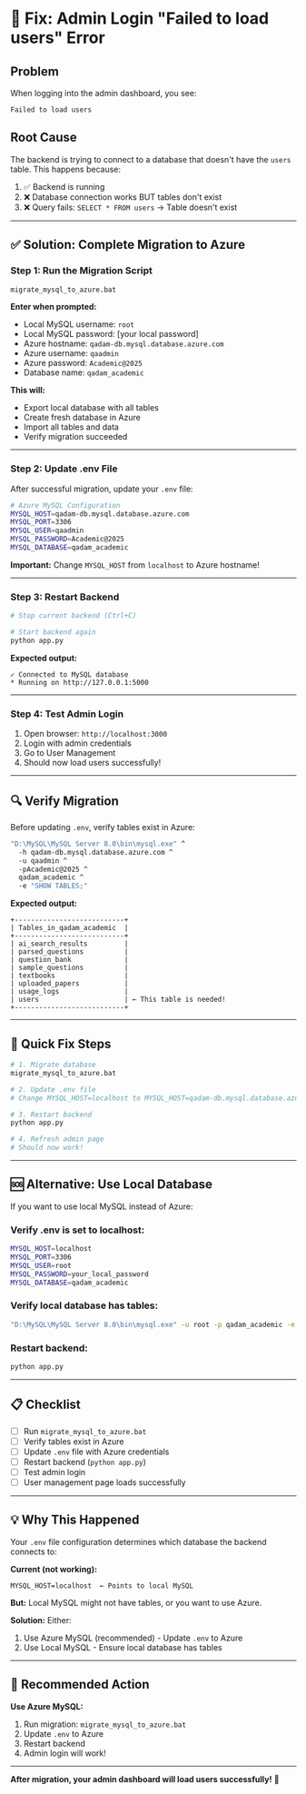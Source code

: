 # 🔧 Fix: Admin Login "Failed to load users" Error

## Problem

When logging into the admin dashboard, you see:
```
Failed to load users
```

## Root Cause

The backend is trying to connect to a database that doesn't have the `users` table. This happens because:

1. ✅ Backend is running
2. ❌ Database connection works BUT tables don't exist
3. ❌ Query fails: `SELECT * FROM users` → Table doesn't exist

---

## ✅ Solution: Complete Migration to Azure

### Step 1: Run the Migration Script

```bash
migrate_mysql_to_azure.bat
```

**Enter when prompted:**
- Local MySQL username: `root`
- Local MySQL password: [your local password]
- Azure hostname: `qadam-db.mysql.database.azure.com`
- Azure username: `qaadmin`
- Azure password: `Academic@2025`
- Database name: `qadam_academic`

**This will:**
- Export local database with all tables
- Create fresh database in Azure
- Import all tables and data
- Verify migration succeeded

---

### Step 2: Update .env File

After successful migration, update your `.env` file:

```bash
# Azure MySQL Configuration
MYSQL_HOST=qadam-db.mysql.database.azure.com
MYSQL_PORT=3306
MYSQL_USER=qaadmin
MYSQL_PASSWORD=Academic@2025
MYSQL_DATABASE=qadam_academic
```

**Important:** Change `MYSQL_HOST` from `localhost` to Azure hostname!

---

### Step 3: Restart Backend

```bash
# Stop current backend (Ctrl+C)

# Start backend again
python app.py
```

**Expected output:**
```
✓ Connected to MySQL database
* Running on http://127.0.0.1:5000
```

---

### Step 4: Test Admin Login

1. Open browser: `http://localhost:3000`
2. Login with admin credentials
3. Go to User Management
4. Should now load users successfully!

---

## 🔍 Verify Migration

Before updating `.env`, verify tables exist in Azure:

```bash
"D:\MySQL\MySQL Server 8.0\bin\mysql.exe" ^
  -h qadam-db.mysql.database.azure.com ^
  -u qaadmin ^
  -pAcademic@2025 ^
  qadam_academic ^
  -e "SHOW TABLES;"
```

**Expected output:**
```
+---------------------------+
| Tables_in_qadam_academic  |
+---------------------------+
| ai_search_results         |
| parsed_questions          |
| question_bank             |
| sample_questions          |
| textbooks                 |
| uploaded_papers           |
| usage_logs                |
| users                     | ← This table is needed!
+---------------------------+
```

---

## 🎯 Quick Fix Steps

```bash
# 1. Migrate database
migrate_mysql_to_azure.bat

# 2. Update .env file
# Change MYSQL_HOST=localhost to MYSQL_HOST=qadam-db.mysql.database.azure.com

# 3. Restart backend
python app.py

# 4. Refresh admin page
# Should now work!
```

---

## 🆘 Alternative: Use Local Database

If you want to use local MySQL instead of Azure:

### Verify .env is set to localhost:

```bash
MYSQL_HOST=localhost
MYSQL_PORT=3306
MYSQL_USER=root
MYSQL_PASSWORD=your_local_password
MYSQL_DATABASE=qadam_academic
```

### Verify local database has tables:

```bash
"D:\MySQL\MySQL Server 8.0\bin\mysql.exe" -u root -p qadam_academic -e "SHOW TABLES;"
```

### Restart backend:

```bash
python app.py
```

---

## 📋 Checklist

- [ ] Run `migrate_mysql_to_azure.bat`
- [ ] Verify tables exist in Azure
- [ ] Update `.env` file with Azure credentials
- [ ] Restart backend (`python app.py`)
- [ ] Test admin login
- [ ] User management page loads successfully

---

## 💡 Why This Happened

Your `.env` file configuration determines which database the backend connects to:

**Current (not working):**
```
MYSQL_HOST=localhost  ← Points to local MySQL
```

**But:** Local MySQL might not have tables, or you want to use Azure.

**Solution:** Either:
1. Use Azure MySQL (recommended) - Update `.env` to Azure
2. Use Local MySQL - Ensure local database has tables

---

## 🎯 Recommended Action

**Use Azure MySQL:**

1. Run migration: `migrate_mysql_to_azure.bat`
2. Update `.env` to Azure
3. Restart backend
4. Admin login will work!

---

**After migration, your admin dashboard will load users successfully!** 🚀
